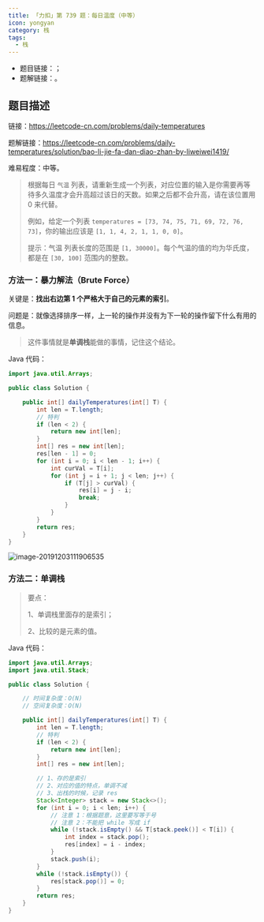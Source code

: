 ```yaml
---
title: 「力扣」第 739 题：每日温度（中等）
icon: yongyan
category: 栈
tags:
  - 栈
---
```


+ 题目链接：[]()；
+ 题解链接：[]()。


## 题目描述


链接：https://leetcode-cn.com/problems/daily-temperatures

题解链接：https://leetcode-cn.com/problems/daily-temperatures/solution/bao-li-jie-fa-dan-diao-zhan-by-liweiwei1419/

难易程度：中等。

> 根据每日 `气温` 列表，请重新生成一个列表，对应位置的输入是你需要再等待多久温度才会升高超过该日的天数。如果之后都不会升高，请在该位置用 0 来代替。
>
> 例如，给定一个列表 `temperatures = [73, 74, 75, 71, 69, 72, 76, 73]`，你的输出应该是 `[1, 1, 4, 2, 1, 1, 0, 0]`。
>
> 提示：气温 列表长度的范围是 `[1, 30000]`。每个气温的值的均为华氏度，都是在 `[30, 100]` 范围内的整数。

### 方法一：暴力解法（Brute Force）

关键是：**找出右边第 1 个严格大于自己的元素的索引**。

问题是：就像选择排序一样，上一轮的操作并没有为下一轮的操作留下什么有用的信息。

> 这件事情就是**单调栈**能做的事情，记住这个结论。

Java 代码：

```java
import java.util.Arrays;

public class Solution {

    public int[] dailyTemperatures(int[] T) {
        int len = T.length;
        // 特判
        if (len < 2) {
            return new int[len];
        }
        int[] res = new int[len];
        res[len - 1] = 0;
        for (int i = 0; i < len - 1; i++) {
            int curVal = T[i];
            for (int j = i + 1; j < len; j++) {
                if (T[j] > curVal) {
                    res[i] = j - i;
                    break;
                }
            }
        }
        return res;
    }
}
```

![image-20191203111906535](https://tva1.sinaimg.cn/large/006tNbRwly1g9jd8e10k2j30sk06ogmg.jpg)

### 方法二：单调栈

> 要点：
>
> 1、单调栈里面存的是索引；
>
> 2、比较的是元素的值。

Java 代码：

```java
import java.util.Arrays;
import java.util.Stack;

public class Solution {

    // 时间复杂度：O(N)
    // 空间复杂度：O(N)

    public int[] dailyTemperatures(int[] T) {
        int len = T.length;
        // 特判
        if (len < 2) {
            return new int[len];
        }
        int[] res = new int[len];

        // 1、存的是索引
        // 2、对应的值的特点，单调不减
        // 3、出栈的时候，记录 res
        Stack<Integer> stack = new Stack<>();
        for (int i = 0; i < len; i++) {
            // 注意 1：根据题意，这里要写等于号
            // 注意 2：不能把 while 写成 if
            while (!stack.isEmpty() && T[stack.peek()] < T[i]) {
                int index = stack.pop();
                res[index] = i - index;
            }
            stack.push(i);
        }
        while (!stack.isEmpty()) {
            res[stack.pop()] = 0;
        }
        return res;
    }
}
```


